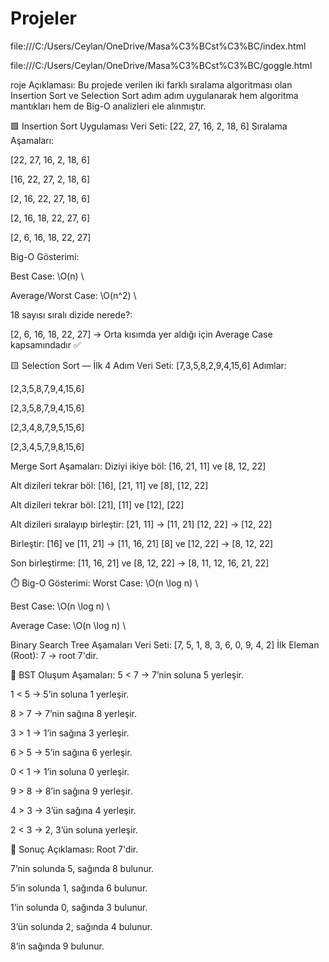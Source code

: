 # Projeler

file:///C:/Users/Ceylan/OneDrive/Masa%C3%BCst%C3%BC/index.html

file:///C:/Users/Ceylan/OneDrive/Masa%C3%BCst%C3%BC/goggle.html

roje Açıklaması:
Bu projede verilen iki farklı sıralama algoritması olan Insertion Sort ve Selection Sort adım adım uygulanarak hem algoritma mantıkları hem de Big-O analizleri ele alınmıştır.

🟩 Insertion Sort Uygulaması
Veri Seti: [22, 27, 16, 2, 18, 6] Sıralama Aşamaları:

[22, 27, 16, 2, 18, 6]

[16, 22, 27, 2, 18, 6]

[2, 16, 22, 27, 18, 6]

[2, 16, 18, 22, 27, 6]

[2, 6, 16, 18, 22, 27]

Big-O Gösterimi:

Best Case: \O(n) \

Average/Worst Case: \O(n^2) \

18 sayısı sıralı dizide nerede?:

[2, 6, 16, 18, 22, 27] → Orta kısımda yer aldığı için Average Case kapsamındadır ✅

🟨 Selection Sort — İlk 4 Adım
Veri Seti: [7,3,5,8,2,9,4,15,6] Adımlar:

[2,3,5,8,7,9,4,15,6]

[2,3,5,8,7,9,4,15,6]

[2,3,4,8,7,9,5,15,6]

[2,3,4,5,7,9,8,15,6]


Merge Sort Aşamaları:
Diziyi ikiye böl: [16, 21, 11] ve [8, 12, 22]

Alt dizileri tekrar böl: [16], [21, 11] ve [8], [12, 22]

Alt dizileri tekrar böl: [21], [11] ve [12], [22]

Alt dizileri sıralayıp birleştir: [21, 11] → [11, 21] [12, 22] → [12, 22]

Birleştir: [16] ve [11, 21] → [11, 16, 21] [8] ve [12, 22] → [8, 12, 22]

Son birleştirme: [11, 16, 21] ve [8, 12, 22] → [8, 11, 12, 16, 21, 22]

⏱️ Big-O Gösterimi:
Worst Case: \O(n \\log n) \

Best Case: \O(n \\log n) \

Average Case: \O(n \\log n) \



Binary Search Tree Aşamaları
Veri Seti: [7, 5, 1, 8, 3, 6, 0, 9, 4, 2] İlk Eleman (Root): 7 → root 7'dir.

🔧 BST Oluşum Aşamaları:
5 < 7 → 7’nin soluna 5 yerleşir.

1 < 5 → 5’in soluna 1 yerleşir.

8 > 7 → 7’nin sağına 8 yerleşir.

3 > 1 → 1’in sağına 3 yerleşir.

6 > 5 → 5’in sağına 6 yerleşir.

0 < 1 → 1’in soluna 0 yerleşir.

9 > 8 → 8’in sağına 9 yerleşir.

4 > 3 → 3’ün sağına 4 yerleşir.

2 < 3 → 2, 3’ün soluna yerleşir.

📌 Sonuç Açıklaması:
Root 7'dir.

7’nin solunda 5, sağında 8 bulunur.

5’in solunda 1, sağında 6 bulunur.

1’in solunda 0, sağında 3 bulunur.

3’ün solunda 2, sağında 4 bulunur.

8’in sağında 9 bulunur.
